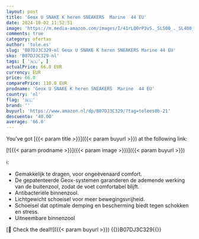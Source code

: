 ```yaml
---
layout: post
title: 'Geox U SNAKE K heren SNEAKERS  Marine  44 EU'
date: 2024-10-02 11:52:51
image: 'https://m.media-amazon.com/images/I/41rLQ0rP3vS._SL500_._SL400_.jpg'
comments: true
category: ofertas
author: 'tole.es'
slug: 'B07DJ3C329-nl Geox U SNAKE K heren SNEAKERS Marine 44 EU'
sku: 'B07DJ3C329-nl'
tags: [ '🇳🇱', ]
actualPrice: 66.0 EUR
currency: EUR
price: 66.0
comparePrice: 110.0 EUR
prodname: 'Geox U SNAKE K heren SNEAKERS  Marine  44 EU'
country: 'nl'
flag: '🇳🇱'
brand: ''
buyurl: 'https://www.amazon.nl/dp/B07DJ3C329/?tag=tolees0b-21'
descuento: '40.00'
average: '66.0'
---
```


You've got [{{< param title >}}]({{< param buyurl >}}) at the following link:

[![{{< param prodname >}}]({{< param image >}})]({{< param buyurl >}})

ℹ️:

- Gemakkelijk te dragen, voor ongeëvenaard comfort.
- De gepatenteerde Geox-systemen garanderen de ademende werking van de buitenzool, zodat de voet comfortabel blijft.
- Antibacteriële binnenzool.
- Lichtgewicht schoeisel voor meer bewegingsvrijheid.
- Schoeisel dat optimale demping en bescherming biedt tegen schokken en stress.
- Uitneembare binnenzool

[🛒 Check the deal!!]({{< param buyurl >}})
{{<world>}}B07DJ3C329{{</world>}}
